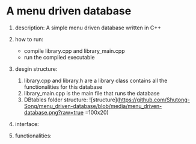 # A menu driven database

1. description: A simple menu driven database written in C++

2. how to run:
    - compile library.cpp and library_main.cpp
    - run the compiled executable

3. desgin structure:
    1. library.cpp and library.h are a library class contains all the functionalities for this database
    2. library_main.cpp is the main file that runs the database
    3. DBtables folder structure:
    ![structure](https://github.com/Shutong-Song/menu_driven-database/blob/media/menu_driven-database.png?raw=true =100x20)

4. interface:

5. functionalities:
